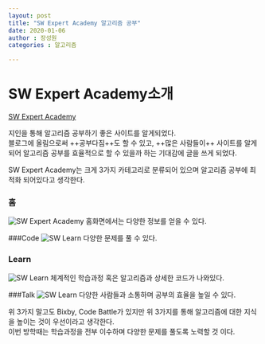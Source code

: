 ```yaml
---
layout: post
title: "SW Expert Academy 알고리즘 공부"
date: 2020-01-06
author : 장성원
categories : 알고리즘

---
```


# SW Expert Academy소개
[SW Expert Academy](https://swexpertacademy.com/main/main.do)  

지인을 통해 알고리즘 공부하기 좋은 사이트를 알게되었다.  
블로그에 올림으로써 ++공부다짐++도 할 수 있고, ++많은 사람들이++ 사이트를 알게 되어 알고리즘 공부를 효율적으로 할 수 있을까 하는 기대감에 글을 쓰게 되었다.

SW Expert Academy는 크게 3가지 카테고리로 분류되어 있으며 알고리즘 공부에 최적화 되어있다고 생각한다.

### 홈
![SW Expert Academy](/asserts/image/algorithm_2.png)
홈화면에서는 다양한 정보를 얻을 수 있다.

###Code
![SW Learn](/asserts/image/algorithm_code.png)
다양한 문제를 풀 수 있다. 
  
### Learn
![SW Learn](/asserts/image/algorithm_learn.png)
체계적인 학습과정 혹은 알고리즘과 상세한 코드가 나와있다.
  
###Talk
![SW Learn](/asserts/image/algorithm_talk.png)
다양한 사람들과 소통하며 공부의 효율을 높일 수 있다.  

위 3가지 말고도 Bixby, Code Battle가 있지만 위 3가지를 통해 알고리즘에 대한 지식을 높이는 것이 우선이라고 생각한다.  
이번 방학때는 학습과정을 전부 이수하며 다양한 문제를 풀도록 노력할 것 이다.
